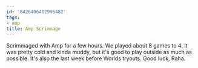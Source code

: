 ```yaml
---
id: '8426406412996482'
tags:
- amp
title: Amp Scrimmage
---
```


Scrimmaged with Amp for a few hours. We played about 8 games to 4. It was pretty cold and kinda muddy, but it's good to play outside as much as possible. It's also the last week before Worlds tryouts. Good luck, Raha.
